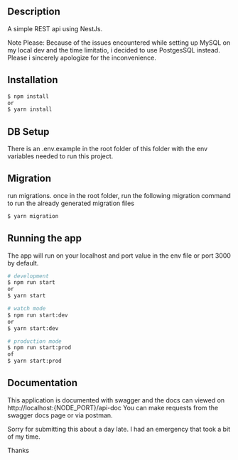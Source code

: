 ## Description

A simple REST api using NestJs.

Note Please: Because of the issues encountered while setting up MySQL on my local dev and the time limitatio, i decided to use PostgesSQL instead. Please i sincerely apologize for the inconvenience.

## Installation

```bash
$ npm install
or
$ yarn install

```

## DB Setup

There is an .env.example in the root folder of this folder with the env variables needed to run this project.

## Migration

run migrations. once in the root folder, run the following migration command to run the already generated migration
files

```bash
$ yarn migration
```

## Running the app

The app will run on your localhost and port value in the env file or port 3000 by default.

```bash
# development
$ npm run start
or
$ yarn start

# watch mode
$ npm run start:dev
or
$ yarn start:dev

# production mode
$ npm run start:prod
of
$ yarn start:prod
```

## Documentation

This application is documented with swagger and the docs can viewed on http://localhost:{NODE_PORT}/api-doc
You can make requests from the swagger docs page or via postman.

Sorry for submitting this about a day late. I had an emergency that took a bit of my time.

Thanks
